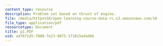 ```yaml
---
content_type: resource
description: Problem set based on thrust of engine.
file: /media/https%3A/open-learning-course-data-rc.s3.amazonaws.com/16-01-unified-engineering-i-ii-iii-iv-fall-2005-spring-2006/a4f871d570807e239075171815eda4bb_p1.PDF
file_type: application/pdf
resourcetype: Document
title: p1.PDF
uid: a4f871d5-7080-7e23-9075-171815eda4bb
---
```

